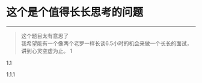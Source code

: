 #  这个是个值得长长思考的问题
----------
>这个题目太有意思了<br/> 我希望能有一个像两个老罗一样长谈6.5小时的机会来做一个长长的面试，讲到心灵空虚为止。
 1

  1.1
  
   1.1.1















